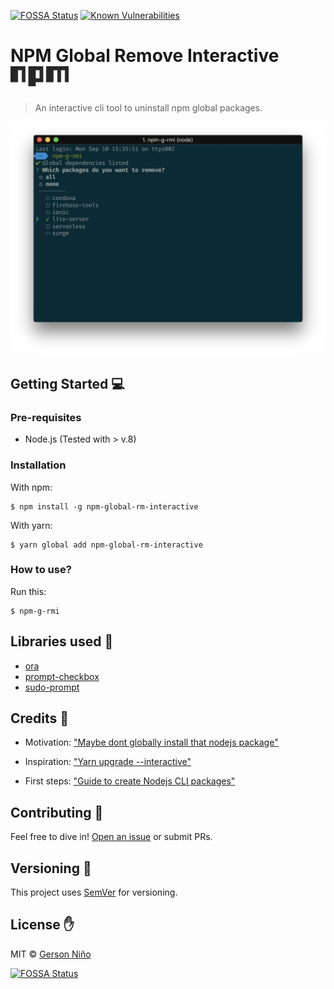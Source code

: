 [![FOSSA Status](https://app.fossa.io/api/projects/git%2Bgithub.com%2F07Gond%2Fnpm-global-rm-interactive.svg?type=shield)](https://app.fossa.io/projects/git%2Bgithub.com%2F07Gond%2Fnpm-global-rm-interactive?ref=badge_shield) [![Known Vulnerabilities](https://snyk.io/test/github/07gond/npm-global-rm-interactive/badge.svg)](https://snyk.io/test/github/07gond/npm-global-rm-interactive)


# NPM Global Remove Interactive ![NPM Logo](https://raw.githubusercontent.com/07Gond/npm-global-rm-interactive/master/npm-logo-black.png)

> An interactive cli tool to uninstall npm global packages.

![](https://raw.githubusercontent.com/07Gond/npm-global-rm-interactive/master/demo.png)

## Getting Started :computer:

### Pre-requisites

- Node.js (Tested with > v.8)

### Installation

With npm:

```
$ npm install -g npm-global-rm-interactive
```

With yarn:

```
$ yarn global add npm-global-rm-interactive
```

### How to use?

Run this:
```
$ npm-g-rmi
```

## Libraries used :love_letter:

- [ora](https://github.com/sindresorhus/ora)
- [prompt-checkbox](https://github.com/enquirer/prompt-checkbox)
- [sudo-prompt](https://github.com/jorangreef/sudo-prompt)

## Credits :clap:

- Motivation: ["Maybe dont globally install that nodejs package"](https://codeburst.io/maybe-dont-globally-install-that-node-js-package-f1ea20f94a00)

- Inspiration: ["Yarn upgrade --interactive"](https://yarnpkg.com/en/docs/cli/upgrade-interactive)

- First steps: ["Guide to create Nodejs CLI packages"](https://medium.com/netscape/a-guide-to-create-a-nodejs-command-line-package-c2166ad0452e)

## Contributing :muscle:

Feel free to dive in! [Open an issue](https://github.com/07Gond/npm-global-rm-interactive/issues/new) or submit PRs.

## Versioning :eyes:

This project uses [SemVer](https://semver.org/) for versioning.

## License :hand:

MIT © [Gerson Niño](https://gersonnino.me)

[![FOSSA Status](https://app.fossa.io/api/projects/git%2Bgithub.com%2F07Gond%2Fnpm-global-rm-interactive.svg?type=large)](https://app.fossa.io/projects/git%2Bgithub.com%2F07Gond%2Fnpm-global-rm-interactive?ref=badge_large)
